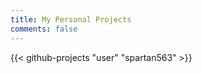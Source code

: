 ```yaml
---
title: My Personal Projects
comments: false
---
```


{{< github-projects "user" "spartan563" >}}
